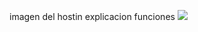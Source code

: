 imagen del hostin explicacion  funciones 
<img src="https://static.platzi.com/media/user_upload/Captura2-ab004c41-0f20-4404-b04f-75b9e3e474ac.jpg">